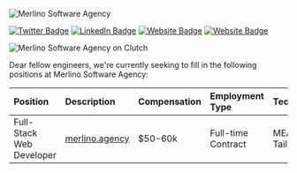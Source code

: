![Merlino Software Agency](https://merlino.agency/images/merlino-logo.svg "Merlino Software Agency")

[![Twitter Badge](https://img.shields.io/badge/-@romeobellon-1ca0f1?style=flat-square&labelColor=1ca0f1&logo=twitter&logoColor=white&link=https://twitter.com/romeobellon)](https://twitter.com/romeobellon) [![LinkedIn Badge](https://img.shields.io/badge/-romeobellon-blue?style=flat-square&logo=Linkedin&logoColor=white&link=https://www.linkedin.com/in/romeobellon/)](https://www.linkedin.com/in/romeobellon/) [![Website Badge](https://img.shields.io/badge/-merlino.agency-B00D23?style=flat-square&logo=website&logoColor=white&link=https://merlino.agencyc/)](https://merlino.agency/) [![Website Badge](https://img.shields.io/badge/-OneFood-009678?style=flat-square&logo=website&logoColor=white&link=https://1-food.com/)](https://1-food.com/)

![Merlino Software Agency on Clutch](https://merlino.agency/images/clutch-ranking.png "Merlino Software Agency on Clutch")

Dear fellow engineers, we're currently seeking to fill in the following positions at Merlino Software Agency: 

| Position   |      Description | Compensation      |  Employment Type |  Technologies | Project Category
|:----------|:-------------|:------|:------|:------|:------|
| Full-Stack Web Developer |  [merlino.agency](https://merlino.agency/careers/full-stack-web-developer) | $50-60k | Full-time Contract | MEAN stack, TailwindCSS | Complex HR Software
